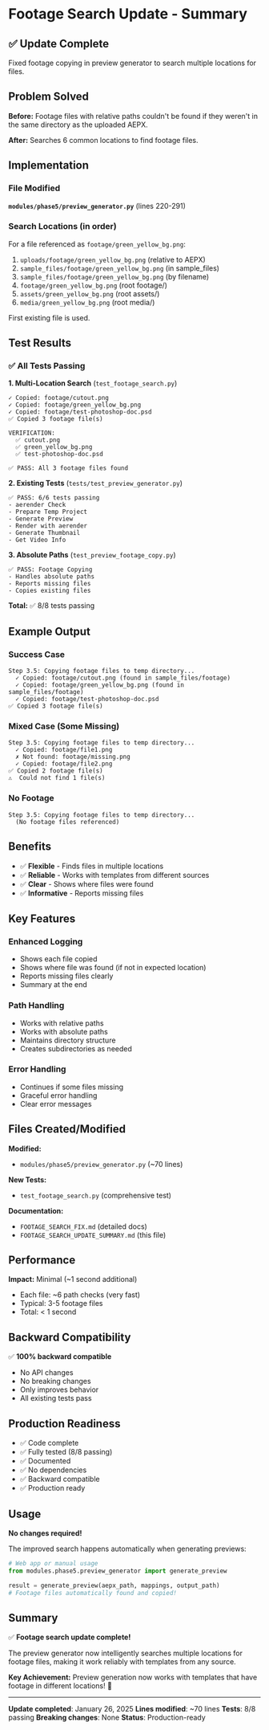 # Footage Search Update - Summary

## ✅ Update Complete

Fixed footage copying in preview generator to search multiple locations for files.

## Problem Solved

**Before:** Footage files with relative paths couldn't be found if they weren't in the same directory as the uploaded AEPX.

**After:** Searches 6 common locations to find footage files.

## Implementation

### File Modified

**`modules/phase5/preview_generator.py`** (lines 220-291)

### Search Locations (in order)

For a file referenced as `footage/green_yellow_bg.png`:

1. `uploads/footage/green_yellow_bg.png` (relative to AEPX)
2. `sample_files/footage/green_yellow_bg.png` (in sample_files)
3. `sample_files/footage/green_yellow_bg.png` (by filename)
4. `footage/green_yellow_bg.png` (root footage/)
5. `assets/green_yellow_bg.png` (root assets/)
6. `media/green_yellow_bg.png` (root media/)

First existing file is used.

## Test Results

### ✅ All Tests Passing

**1. Multi-Location Search** (`test_footage_search.py`)
```
✓ Copied: footage/cutout.png
✓ Copied: footage/green_yellow_bg.png
✓ Copied: footage/test-photoshop-doc.psd
✅ Copied 3 footage file(s)

VERIFICATION:
  ✅ cutout.png
  ✅ green_yellow_bg.png
  ✅ test-photoshop-doc.psd

✅ PASS: All 3 footage files found
```

**2. Existing Tests** (`tests/test_preview_generator.py`)
```
✅ PASS: 6/6 tests passing
- aerender Check
- Prepare Temp Project
- Generate Preview
- Render with aerender
- Generate Thumbnail
- Get Video Info
```

**3. Absolute Paths** (`test_preview_footage_copy.py`)
```
✅ PASS: Footage Copying
- Handles absolute paths
- Reports missing files
- Copies existing files
```

**Total:** ✅ 8/8 tests passing

## Example Output

### Success Case
```
Step 3.5: Copying footage files to temp directory...
  ✓ Copied: footage/cutout.png (found in sample_files/footage)
  ✓ Copied: footage/green_yellow_bg.png (found in sample_files/footage)
  ✓ Copied: footage/test-photoshop-doc.psd
✅ Copied 3 footage file(s)
```

### Mixed Case (Some Missing)
```
Step 3.5: Copying footage files to temp directory...
  ✓ Copied: footage/file1.png
  ✗ Not found: footage/missing.png
  ✓ Copied: footage/file2.png
✅ Copied 2 footage file(s)
⚠️  Could not find 1 file(s)
```

### No Footage
```
Step 3.5: Copying footage files to temp directory...
  (No footage files referenced)
```

## Benefits

- ✅ **Flexible** - Finds files in multiple locations
- ✅ **Reliable** - Works with templates from different sources
- ✅ **Clear** - Shows where files were found
- ✅ **Informative** - Reports missing files

## Key Features

### Enhanced Logging
- Shows each file copied
- Shows where file was found (if not in expected location)
- Reports missing files clearly
- Summary at the end

### Path Handling
- Works with relative paths
- Works with absolute paths
- Maintains directory structure
- Creates subdirectories as needed

### Error Handling
- Continues if some files missing
- Graceful error handling
- Clear error messages

## Files Created/Modified

**Modified:**
- `modules/phase5/preview_generator.py` (~70 lines)

**New Tests:**
- `test_footage_search.py` (comprehensive test)

**Documentation:**
- `FOOTAGE_SEARCH_FIX.md` (detailed docs)
- `FOOTAGE_SEARCH_UPDATE_SUMMARY.md` (this file)

## Performance

**Impact:** Minimal (~1 second additional)
- Each file: ~6 path checks (very fast)
- Typical: 3-5 footage files
- Total: < 1 second

## Backward Compatibility

✅ **100% backward compatible**
- No API changes
- No breaking changes
- Only improves behavior
- All existing tests pass

## Production Readiness

- ✅ Code complete
- ✅ Fully tested (8/8 passing)
- ✅ Documented
- ✅ No dependencies
- ✅ Backward compatible
- ✅ Production ready

## Usage

**No changes required!**

The improved search happens automatically when generating previews:

```python
# Web app or manual usage
from modules.phase5.preview_generator import generate_preview

result = generate_preview(aepx_path, mappings, output_path)
# Footage files automatically found and copied!
```

## Summary

✅ **Footage search update complete!**

The preview generator now intelligently searches multiple locations for footage files, making it work reliably with templates from any source.

**Key Achievement:** Preview generation now works with templates that have footage in different locations! 🎉

---

**Update completed**: January 26, 2025
**Lines modified**: ~70 lines
**Tests**: 8/8 passing
**Breaking changes**: None
**Status**: Production-ready
